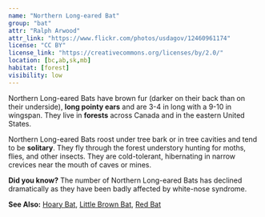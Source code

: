```yaml
---
name: "Northern Long-eared Bat"
group: "bat"
attr: "Ralph Arwood"
attr_link: "https://www.flickr.com/photos/usdagov/12460961174"
license: "CC BY"
license_link: "https://creativecommons.org/licenses/by/2.0/"
location: [bc,ab,sk,mb]
habitat: [forest]
visibility: low
---
```

Northern Long-eared Bats have brown fur (darker on their back than on their underside), **long pointy ears** and are 3-4 in long with a 9-10 in wingspan. They live in **forests** across Canada and in the eastern United States.

Northern Long-eared Bats roost under tree bark or in tree cavities and tend to be **solitary**. They fly through the forest understory hunting for moths, flies, and other insects. They are cold-tolerant, hibernating in narrow crevices near the mouth of caves or mines.

**Did you know?** The number of Northern Long-eared Bats has declined dramatically as they have been badly affected by white-nose syndrome.

<!-- generated, do not edit -->
**See Also:**
[Hoary Bat](/animals/hoarybat),
[Little Brown Bat](/animals/litbrnbat),
[Red Bat](/animals/redbat)
